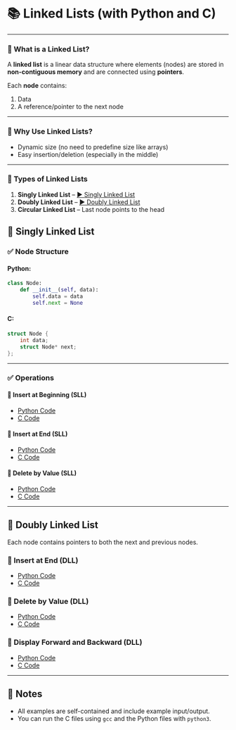 # 📚 Linked Lists (with Python and C)

---

### 🔹 What is a Linked List?

A **linked list** is a linear data structure where elements (nodes) are stored in **non-contiguous memory** and are connected using **pointers**.

Each **node** contains:
1. Data
2. A reference/pointer to the next node

---

### 🔹 Why Use Linked Lists?

- Dynamic size (no need to predefine size like arrays)
- Easy insertion/deletion (especially in the middle)

---

### 🔹 Types of Linked Lists

1. **Singly Linked List** – [▶️  Singly Linked List](#Singly-Linked-List)  
2. **Doubly Linked List** – [▶️  Doubly Linked List](#Doubly-Linked-List)  
3. **Circular Linked List** – Last node points to the head



## 🔸 Singly Linked List

### ✅ Node Structure

#### Python:
```python
class Node:
    def __init__(self, data):
        self.data = data
        self.next = None
```

#### C:
```c
struct Node {
    int data;
    struct Node* next;
};
```

---

### ✅ Operations

#### 🔹 Insert at Beginning (SLL)
- [Python Code](data_structures_and_algorithm/linked_list/singly_linked_list/Insert_Beginning(Python).py)
- [C Code](College-Programs/data_structures_and_algorithm/linked_list/singly_linked_list/Insert_Beginning(C).c)

#### 🔹 Insert at End (SLL)
- [Python Code](Linked_List\Singly_Linked_List\insert_end.py)
- [C Code](singly_linked_list/c/insert_end.c)

#### 🔹 Delete by Value (SLL)
- [Python Code](singly_linked_list/python/delete_by_value.py)
- [C Code](singly_linked_list/c/delete_by_value.c)

---

## 🔗 Doubly Linked List

Each node contains pointers to both the next and previous nodes.

### 🔹 Insert at End (DLL)
- [Python Code](Doubly_linked_list/python/insert_end.py)
- [C Code](Doubly_linked_list/c/insert_end.c)

### 🔹 Delete by Value (DLL)
- [Python Code](Doubly_linked_list/python/delete_by_value.py)
- [C Code](Doubly_linked_list/c/delete_by_value.c)

### 🔹 Display Forward and Backward (DLL)
- [Python Code](Doubly_linked_list/python/display.py)
- [C Code](Doubly_linked_list/c/display.c)

---

## 📝 Notes

- All examples are self-contained and include example input/output.
- You can run the C files using `gcc` and the Python files with `python3`.
